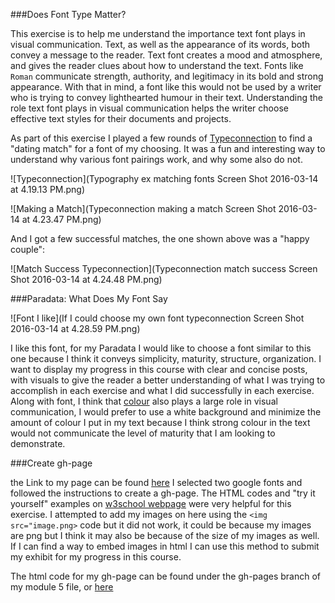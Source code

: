 ###Does Font Type Matter?

This exercise is to help me understand the importance text font plays in visual communication. Text, as well as the appearance of its words, both convey a message to the reader. Text font creates a mood and atmosphere, and gives the reader clues about how to understand the text. Fonts like `Roman` communicate strength, authority, and legitimacy in its bold and strong appearance. With that in mind, a font like this would not be used by a writer who is trying to convey lighthearted humour in their text. Understanding the role text font plays in visual communication helps the writer choose effective text styles for their documents and projects. 

As part of this exercise I played a few rounds of [Typeconnection](http://www.typeconnection.com/index.php) to find a "dating match" for a font of my choosing. It was a fun and interesting way to understand why various font pairings work, and why some also do not.

![Typeconnection](Typography ex matching fonts Screen Shot 2016-03-14 at 4.19.13 PM.png)

![Making a Match](Typeconnection making a match Screen Shot 2016-03-14 at 4.23.47 PM.png)

And I got a few successful matches, the one shown above was a "happy couple":

![Match Success Typeconnection](Typeconnection match success Screen Shot 2016-03-14 at 4.24.48 PM.png)

###Paradata: What Does My Font Say

![Font I like](If I could choose my own font typeconnection Screen Shot 2016-03-14 at 4.28.59 PM.png)

I like this font, for my Paradata I would like to choose a font similar to this one because I think it conveys simplicity, maturity, structure, organization. I want to display my progress in this course with clear and concise posts, with visuals to give the reader a better understanding of what I was trying to accomplish in each exercise and what I did successfully in each exercise. Along with font, I think that [colour](http://www.ucreative.com/resources/infographic-a-color-guide-for-designers/) also plays a large role in visual communication, I would prefer to use a white background and minimize the amount of colour I put in my text because I think strong colour in the text would not communicate the level of maturity that I am looking to demonstrate. 

###Create gh-page

the Link to my page can be found [here](http://1991melj.github.io/Open-Notebook-/module%205/myfontchoice.html) I selected two google fonts and followed the instructions to create a gh-page. The HTML codes and "try it yourself" examples on [w3school webpage](http://www.w3schools.com/tags/default.asp) were very helpful for this exercise. I attempted to add my images on here using the `<img src="image.png>` code but it did not work, it could be because my images are png but I think it may also be because of the size of my images as well. If I can find a way to embed images in html I can use this method to submit my exhibit for my progress in this course. 

The html code for my gh-page can be found under the gh-pages branch of my module 5 file, or [here](https://github.com/1991MelJ/Open-Notebook-/blob/gh-pages/module%205/myfontchoice.html)